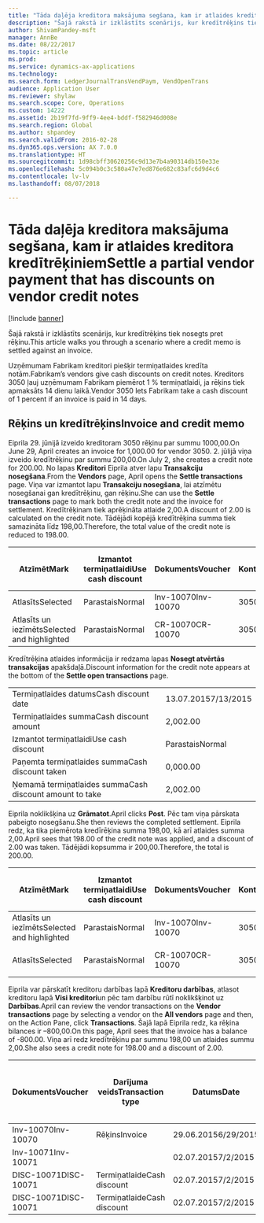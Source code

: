```yaml
---
title: "Tāda daļēja kreditora maksājuma segšana, kam ir atlaides kreditora kredītrēķiniem"
description: "Šajā rakstā ir izklāstīts scenārijs, kur kredītrēķins tiek nosegts pret rēķinu."
author: ShivamPandey-msft
manager: AnnBe
ms.date: 08/22/2017
ms.topic: article
ms.prod: 
ms.service: dynamics-ax-applications
ms.technology: 
ms.search.form: LedgerJournalTransVendPaym, VendOpenTrans
audience: Application User
ms.reviewer: shylaw
ms.search.scope: Core, Operations
ms.custom: 14222
ms.assetid: 2b19f7fd-9ff9-4ee4-bddf-f582946d008e
ms.search.region: Global
ms.author: shpandey
ms.search.validFrom: 2016-02-28
ms.dyn365.ops.version: AX 7.0.0
ms.translationtype: HT
ms.sourcegitcommit: 1d98cbff30620256c9d13e7b4a90314db150e33e
ms.openlocfilehash: 5c094b0c3c580a47e7ed876e682c83afc6d9d4c6
ms.contentlocale: lv-lv
ms.lasthandoff: 08/07/2018

---
```


# <a name="settle-a-partial-vendor-payment-that-has-discounts-on-vendor-credit-notes"></a><span data-ttu-id="a13d5-103">Tāda daļēja kreditora maksājuma segšana, kam ir atlaides kreditora kredītrēķiniem</span><span class="sxs-lookup"><span data-stu-id="a13d5-103">Settle a partial vendor payment that has discounts on vendor credit notes</span></span>

[!include [banner](../includes/banner.md)]

<span data-ttu-id="a13d5-104">Šajā rakstā ir izklāstīts scenārijs, kur kredītrēķins tiek nosegts pret rēķinu.</span><span class="sxs-lookup"><span data-stu-id="a13d5-104">This article walks you through a scenario where a credit memo is settled against an invoice.</span></span>

<span data-ttu-id="a13d5-105">Uzņēmumam Fabrikam kreditori piešķir termiņatlaides kredīta notām.</span><span class="sxs-lookup"><span data-stu-id="a13d5-105">Fabrikam’s vendors give cash discounts on credit notes.</span></span> <span data-ttu-id="a13d5-106">Kreditors 3050 ļauj uzņēmumam Fabrikam piemērot 1 % termiņatlaidi, ja rēķins tiek apmaksāts 14 dienu laikā.</span><span class="sxs-lookup"><span data-stu-id="a13d5-106">Vendor 3050 lets Fabrikam take a cash discount of 1 percent if an invoice is paid in 14 days.</span></span>

## <a name="invoice-and-credit-memo"></a><span data-ttu-id="a13d5-107">Rēķins un kredītrēķins</span><span class="sxs-lookup"><span data-stu-id="a13d5-107">Invoice and credit memo</span></span>
<span data-ttu-id="a13d5-108">Eiprila 29. jūnijā izveido kreditoram 3050 rēķinu par summu 1000,00.</span><span class="sxs-lookup"><span data-stu-id="a13d5-108">On June 29, April creates an invoice for 1,000.00 for vendor 3050.</span></span> <span data-ttu-id="a13d5-109">2. jūlijā viņa izveido kredītrēķinu par summu 200,00.</span><span class="sxs-lookup"><span data-stu-id="a13d5-109">On July 2, she creates a credit note for 200.00.</span></span> <span data-ttu-id="a13d5-110">No lapas **Kreditori** Eiprila atver lapu **Transakciju nosegšana**.</span><span class="sxs-lookup"><span data-stu-id="a13d5-110">From the **Vendors** page, April opens the **Settle transactions** page.</span></span> <span data-ttu-id="a13d5-111">Viņa var izmantot lapu **Transakciju nosegšana**, lai atzīmētu nosegšanai gan kredītrēķinu, gan rēķinu.</span><span class="sxs-lookup"><span data-stu-id="a13d5-111">She can use the **Settle transactions** page to mark both the credit note and the invoice for settlement.</span></span> <span data-ttu-id="a13d5-112">Kredītrēķinam tiek aprēķināta atlaide 2,00.</span><span class="sxs-lookup"><span data-stu-id="a13d5-112">A discount of 2.00 is calculated on the credit note.</span></span> <span data-ttu-id="a13d5-113">Tādējādi kopējā kredītrēķina summa tiek samazināta līdz 198,00.</span><span class="sxs-lookup"><span data-stu-id="a13d5-113">Therefore, the total value of the credit note is reduced to 198.00.</span></span>

| <span data-ttu-id="a13d5-114">Atzīmēt</span><span class="sxs-lookup"><span data-stu-id="a13d5-114">Mark</span></span>                     | <span data-ttu-id="a13d5-115">Izmantot termiņatlaidi</span><span class="sxs-lookup"><span data-stu-id="a13d5-115">Use cash discount</span></span> | <span data-ttu-id="a13d5-116">Dokuments</span><span class="sxs-lookup"><span data-stu-id="a13d5-116">Voucher</span></span>   | <span data-ttu-id="a13d5-117">Konts</span><span class="sxs-lookup"><span data-stu-id="a13d5-117">Account</span></span> | <span data-ttu-id="a13d5-118">Datums</span><span class="sxs-lookup"><span data-stu-id="a13d5-118">Date</span></span>      | <span data-ttu-id="a13d5-119">Izpildes datums</span><span class="sxs-lookup"><span data-stu-id="a13d5-119">Due date</span></span>  | <span data-ttu-id="a13d5-120">Rēķins</span><span class="sxs-lookup"><span data-stu-id="a13d5-120">Invoice</span></span> | <span data-ttu-id="a13d5-121">Summa darījuma valūtā</span><span class="sxs-lookup"><span data-stu-id="a13d5-121">Amount in transaction currency</span></span> | <span data-ttu-id="a13d5-122">Valūta</span><span class="sxs-lookup"><span data-stu-id="a13d5-122">Currency</span></span> | <span data-ttu-id="a13d5-123">Nosedzamā summa</span><span class="sxs-lookup"><span data-stu-id="a13d5-123">Amount to settle</span></span> |
|--------------------------|-------------------|-----------|---------|-----------|-----------|---------|--------------------------------|----------|------------------|
| <span data-ttu-id="a13d5-124">Atlasīts</span><span class="sxs-lookup"><span data-stu-id="a13d5-124">Selected</span></span>                 | <span data-ttu-id="a13d5-125">Parastais</span><span class="sxs-lookup"><span data-stu-id="a13d5-125">Normal</span></span>            | <span data-ttu-id="a13d5-126">Inv-10070</span><span class="sxs-lookup"><span data-stu-id="a13d5-126">Inv-10070</span></span> | <span data-ttu-id="a13d5-127">3050</span><span class="sxs-lookup"><span data-stu-id="a13d5-127">3050</span></span>    | <span data-ttu-id="a13d5-128">29.06.2015</span><span class="sxs-lookup"><span data-stu-id="a13d5-128">6/29/2015</span></span> | <span data-ttu-id="a13d5-129">29.07.2015</span><span class="sxs-lookup"><span data-stu-id="a13d5-129">7/29/2015</span></span> | <span data-ttu-id="a13d5-130">10070</span><span class="sxs-lookup"><span data-stu-id="a13d5-130">10070</span></span>   | <span data-ttu-id="a13d5-131">–1000,00</span><span class="sxs-lookup"><span data-stu-id="a13d5-131">-1,000.00</span></span>                      | <span data-ttu-id="a13d5-132">USD</span><span class="sxs-lookup"><span data-stu-id="a13d5-132">USD</span></span>      | <span data-ttu-id="a13d5-133">–990,00</span><span class="sxs-lookup"><span data-stu-id="a13d5-133">-990.00</span></span>          |
| <span data-ttu-id="a13d5-134">Atlasīts un iezīmēts</span><span class="sxs-lookup"><span data-stu-id="a13d5-134">Selected and highlighted</span></span> | <span data-ttu-id="a13d5-135">Parastais</span><span class="sxs-lookup"><span data-stu-id="a13d5-135">Normal</span></span>            | <span data-ttu-id="a13d5-136">CR-10070</span><span class="sxs-lookup"><span data-stu-id="a13d5-136">CR-10070</span></span>  | <span data-ttu-id="a13d5-137">3050</span><span class="sxs-lookup"><span data-stu-id="a13d5-137">3050</span></span>    | <span data-ttu-id="a13d5-138">02.07.2015</span><span class="sxs-lookup"><span data-stu-id="a13d5-138">7/2/2015</span></span>  | <span data-ttu-id="a13d5-139">29.07.2015</span><span class="sxs-lookup"><span data-stu-id="a13d5-139">7/29/2015</span></span> |         | <span data-ttu-id="a13d5-140">200,00</span><span class="sxs-lookup"><span data-stu-id="a13d5-140">200.00</span></span>                         | <span data-ttu-id="a13d5-141">USD</span><span class="sxs-lookup"><span data-stu-id="a13d5-141">USD</span></span>      | <span data-ttu-id="a13d5-142">198,00</span><span class="sxs-lookup"><span data-stu-id="a13d5-142">198.00</span></span>           |

<span data-ttu-id="a13d5-143">Kredītrēķina atlaides informācija ir redzama lapas **Nosegt atvērtās transakcijas** apakšdaļā.</span><span class="sxs-lookup"><span data-stu-id="a13d5-143">Discount information for the credit note appears at the bottom of the **Settle open transactions** page.</span></span>

|                              |           |
|------------------------------|-----------|
| <span data-ttu-id="a13d5-144">Termiņatlaides datums</span><span class="sxs-lookup"><span data-stu-id="a13d5-144">Cash discount date</span></span>           | <span data-ttu-id="a13d5-145">13.07.2015</span><span class="sxs-lookup"><span data-stu-id="a13d5-145">7/13/2015</span></span> |
| <span data-ttu-id="a13d5-146">Termiņatlaides summa</span><span class="sxs-lookup"><span data-stu-id="a13d5-146">Cash discount amount</span></span>         | <span data-ttu-id="a13d5-147">2,00</span><span class="sxs-lookup"><span data-stu-id="a13d5-147">2.00</span></span>      |
| <span data-ttu-id="a13d5-148">Izmantot termiņatlaidi</span><span class="sxs-lookup"><span data-stu-id="a13d5-148">Use cash discount</span></span>            | <span data-ttu-id="a13d5-149">Parastais</span><span class="sxs-lookup"><span data-stu-id="a13d5-149">Normal</span></span>    |
| <span data-ttu-id="a13d5-150">Paņemta termiņatlaides summa</span><span class="sxs-lookup"><span data-stu-id="a13d5-150">Cash discount taken</span></span>          | <span data-ttu-id="a13d5-151">0,00</span><span class="sxs-lookup"><span data-stu-id="a13d5-151">0.00</span></span>      |
| <span data-ttu-id="a13d5-152">Ņemamā termiņatlaides summa</span><span class="sxs-lookup"><span data-stu-id="a13d5-152">Cash discount amount to take</span></span> | <span data-ttu-id="a13d5-153">2,00</span><span class="sxs-lookup"><span data-stu-id="a13d5-153">2.00</span></span>      |

<span data-ttu-id="a13d5-154">Eiprila noklikšķina uz **Grāmatot**.</span><span class="sxs-lookup"><span data-stu-id="a13d5-154">April clicks **Post**.</span></span> <span data-ttu-id="a13d5-155">Pēc tam viņa pārskata pabeigto nosegšanu.</span><span class="sxs-lookup"><span data-stu-id="a13d5-155">She then reviews the completed settlement.</span></span> <span data-ttu-id="a13d5-156">Eiprila redz, ka tika piemērota kredīrēķina summa 198,00, kā arī atlaides summa 2,00.</span><span class="sxs-lookup"><span data-stu-id="a13d5-156">April sees that 198.00 of the credit note was applied, and a discount of 2.00 was taken.</span></span> <span data-ttu-id="a13d5-157">Tādējādi kopsumma ir 200,00.</span><span class="sxs-lookup"><span data-stu-id="a13d5-157">Therefore, the total is 200.00.</span></span>

| <span data-ttu-id="a13d5-158">Atzīmēt</span><span class="sxs-lookup"><span data-stu-id="a13d5-158">Mark</span></span>                     | <span data-ttu-id="a13d5-159">Izmantot termiņatlaidi</span><span class="sxs-lookup"><span data-stu-id="a13d5-159">Use cash discount</span></span> | <span data-ttu-id="a13d5-160">Dokuments</span><span class="sxs-lookup"><span data-stu-id="a13d5-160">Voucher</span></span>   | <span data-ttu-id="a13d5-161">Konts</span><span class="sxs-lookup"><span data-stu-id="a13d5-161">Account</span></span> | <span data-ttu-id="a13d5-162">Datums</span><span class="sxs-lookup"><span data-stu-id="a13d5-162">Date</span></span>      | <span data-ttu-id="a13d5-163">Izpildes datums</span><span class="sxs-lookup"><span data-stu-id="a13d5-163">Due date</span></span>  | <span data-ttu-id="a13d5-164">Rēķins</span><span class="sxs-lookup"><span data-stu-id="a13d5-164">Invoice</span></span>  | <span data-ttu-id="a13d5-165">Summa darījuma valūtā</span><span class="sxs-lookup"><span data-stu-id="a13d5-165">Amount in transaction currency</span></span> | <span data-ttu-id="a13d5-166">Valūta</span><span class="sxs-lookup"><span data-stu-id="a13d5-166">Currency</span></span> | <span data-ttu-id="a13d5-167">Nosedzamā summa</span><span class="sxs-lookup"><span data-stu-id="a13d5-167">Amount to settle</span></span> |
|--------------------------|-------------------|-----------|---------|-----------|-----------|----------|--------------------------------|----------|------------------|
| <span data-ttu-id="a13d5-168">Atlasīts un iezīmēts</span><span class="sxs-lookup"><span data-stu-id="a13d5-168">Selected and highlighted</span></span> | <span data-ttu-id="a13d5-169">Parastais</span><span class="sxs-lookup"><span data-stu-id="a13d5-169">Normal</span></span>            | <span data-ttu-id="a13d5-170">Inv-10070</span><span class="sxs-lookup"><span data-stu-id="a13d5-170">Inv-10070</span></span> | <span data-ttu-id="a13d5-171">3050</span><span class="sxs-lookup"><span data-stu-id="a13d5-171">3050</span></span>    | <span data-ttu-id="a13d5-172">29.06.2015</span><span class="sxs-lookup"><span data-stu-id="a13d5-172">6/29/2015</span></span> | <span data-ttu-id="a13d5-173">29.07.2015</span><span class="sxs-lookup"><span data-stu-id="a13d5-173">7/29/2015</span></span> | <span data-ttu-id="a13d5-174">10070</span><span class="sxs-lookup"><span data-stu-id="a13d5-174">10070</span></span>    | <span data-ttu-id="a13d5-175">–1000,00</span><span class="sxs-lookup"><span data-stu-id="a13d5-175">-1,000.00</span></span>                      | <span data-ttu-id="a13d5-176">USD</span><span class="sxs-lookup"><span data-stu-id="a13d5-176">USD</span></span>      | <span data-ttu-id="a13d5-177">–200,00</span><span class="sxs-lookup"><span data-stu-id="a13d5-177">-200.00</span></span>          |
| <span data-ttu-id="a13d5-178">Atlasīts</span><span class="sxs-lookup"><span data-stu-id="a13d5-178">Selected</span></span>                 | <span data-ttu-id="a13d5-179">Parastais</span><span class="sxs-lookup"><span data-stu-id="a13d5-179">Normal</span></span>            | <span data-ttu-id="a13d5-180">CR-10070</span><span class="sxs-lookup"><span data-stu-id="a13d5-180">CR-10070</span></span>  | <span data-ttu-id="a13d5-181">3050</span><span class="sxs-lookup"><span data-stu-id="a13d5-181">3050</span></span>    | <span data-ttu-id="a13d5-182">02.07.2015</span><span class="sxs-lookup"><span data-stu-id="a13d5-182">7/2/2015</span></span>  | <span data-ttu-id="a13d5-183">29.07.2015</span><span class="sxs-lookup"><span data-stu-id="a13d5-183">7/29/2015</span></span> | <span data-ttu-id="a13d5-184">CR-10070</span><span class="sxs-lookup"><span data-stu-id="a13d5-184">CR-10070</span></span> | <span data-ttu-id="a13d5-185">200,00</span><span class="sxs-lookup"><span data-stu-id="a13d5-185">200.00</span></span>                         | <span data-ttu-id="a13d5-186">USD</span><span class="sxs-lookup"><span data-stu-id="a13d5-186">USD</span></span>      | <span data-ttu-id="a13d5-187">198,00</span><span class="sxs-lookup"><span data-stu-id="a13d5-187">198.00</span></span>           |

<span data-ttu-id="a13d5-188">Eiprila var pārskatīt kreditoru darbības lapā **Kreditoru darbības**, atlasot kreditoru lapā **Visi kreditori**un pēc tam darbību rūtī noklikšķinot uz **Darbības**.</span><span class="sxs-lookup"><span data-stu-id="a13d5-188">April can review the vendor transactions on the **Vendor transactions** page by selecting a vendor on the **All vendors** page and then, on the Action Pane, click **Transactions**.</span></span> <span data-ttu-id="a13d5-189">Šajā lapā Eiprila redz, ka rēķina bilances ir –800,00.</span><span class="sxs-lookup"><span data-stu-id="a13d5-189">On this page, April sees that the invoice has a balance of -800.00.</span></span> <span data-ttu-id="a13d5-190">Viņa arī redz kredītrēķinu par summu 198,00 un atlaides summu 2,00.</span><span class="sxs-lookup"><span data-stu-id="a13d5-190">She also sees a credit note for 198.00 and a discount of 2.00.</span></span>

| <span data-ttu-id="a13d5-191">Dokuments</span><span class="sxs-lookup"><span data-stu-id="a13d5-191">Voucher</span></span>    | <span data-ttu-id="a13d5-192">Darījuma veids</span><span class="sxs-lookup"><span data-stu-id="a13d5-192">Transaction type</span></span> | <span data-ttu-id="a13d5-193">Datums</span><span class="sxs-lookup"><span data-stu-id="a13d5-193">Date</span></span>      | <span data-ttu-id="a13d5-194">Rēķins</span><span class="sxs-lookup"><span data-stu-id="a13d5-194">Invoice</span></span> | <span data-ttu-id="a13d5-195">Summa transakcijas valūtas debetā</span><span class="sxs-lookup"><span data-stu-id="a13d5-195">Amount in transaction currency debit</span></span> | <span data-ttu-id="a13d5-196">Summa transakcijas valūtas kredītā</span><span class="sxs-lookup"><span data-stu-id="a13d5-196">Amount in transaction currency credit</span></span> | <span data-ttu-id="a13d5-197">Bilance</span><span class="sxs-lookup"><span data-stu-id="a13d5-197">Balance</span></span> | <span data-ttu-id="a13d5-198">Valūta</span><span class="sxs-lookup"><span data-stu-id="a13d5-198">Currency</span></span> |
|------------|------------------|-----------|---------|--------------------------------------|---------------------------------------|---------|----------|
| <span data-ttu-id="a13d5-199">Inv-10070</span><span class="sxs-lookup"><span data-stu-id="a13d5-199">Inv-10070</span></span>  | <span data-ttu-id="a13d5-200">Rēķins</span><span class="sxs-lookup"><span data-stu-id="a13d5-200">Invoice</span></span>          | <span data-ttu-id="a13d5-201">29.06.2015</span><span class="sxs-lookup"><span data-stu-id="a13d5-201">6/29/2015</span></span> | <span data-ttu-id="a13d5-202">10070</span><span class="sxs-lookup"><span data-stu-id="a13d5-202">10070</span></span>   |                                      | <span data-ttu-id="a13d5-203">1000,00</span><span class="sxs-lookup"><span data-stu-id="a13d5-203">1,000.00</span></span>                              | <span data-ttu-id="a13d5-204">–800,00</span><span class="sxs-lookup"><span data-stu-id="a13d5-204">-800.00</span></span> | <span data-ttu-id="a13d5-205">USD</span><span class="sxs-lookup"><span data-stu-id="a13d5-205">USD</span></span>      |
| <span data-ttu-id="a13d5-206">Inv-10071</span><span class="sxs-lookup"><span data-stu-id="a13d5-206">Inv-10071</span></span>  |                  | <span data-ttu-id="a13d5-207">02.07.2015</span><span class="sxs-lookup"><span data-stu-id="a13d5-207">7/2/2015</span></span>  | <span data-ttu-id="a13d5-208">CR10071</span><span class="sxs-lookup"><span data-stu-id="a13d5-208">CR10071</span></span> | <span data-ttu-id="a13d5-209">200,00</span><span class="sxs-lookup"><span data-stu-id="a13d5-209">200.00</span></span>                               |                                       | <span data-ttu-id="a13d5-210">0,00</span><span class="sxs-lookup"><span data-stu-id="a13d5-210">0.00</span></span>    | <span data-ttu-id="a13d5-211">USD</span><span class="sxs-lookup"><span data-stu-id="a13d5-211">USD</span></span>      |
| <span data-ttu-id="a13d5-212">DISC-10071</span><span class="sxs-lookup"><span data-stu-id="a13d5-212">DISC-10071</span></span> |  <span data-ttu-id="a13d5-213">Termiņatlaide</span><span class="sxs-lookup"><span data-stu-id="a13d5-213">Cash discount</span></span>   | <span data-ttu-id="a13d5-214">02.07.2015</span><span class="sxs-lookup"><span data-stu-id="a13d5-214">7/2/2015</span></span>  |         | <span data-ttu-id="a13d5-215">2,00</span><span class="sxs-lookup"><span data-stu-id="a13d5-215">2.00</span></span>                                 |                                       | <span data-ttu-id="a13d5-216">0,00</span><span class="sxs-lookup"><span data-stu-id="a13d5-216">0.00</span></span>    | <span data-ttu-id="a13d5-217">USD</span><span class="sxs-lookup"><span data-stu-id="a13d5-217">USD</span></span>      |
| <span data-ttu-id="a13d5-218">DISC-10071</span><span class="sxs-lookup"><span data-stu-id="a13d5-218">DISC-10071</span></span> |  <span data-ttu-id="a13d5-219">Termiņatlaide</span><span class="sxs-lookup"><span data-stu-id="a13d5-219">Cash discount</span></span>   | <span data-ttu-id="a13d5-220">02.07.2015</span><span class="sxs-lookup"><span data-stu-id="a13d5-220">7/2/2015</span></span>  |         |                                      | <span data-ttu-id="a13d5-221">2,00</span><span class="sxs-lookup"><span data-stu-id="a13d5-221">2.00</span></span>                                  | <span data-ttu-id="a13d5-222">0,00</span><span class="sxs-lookup"><span data-stu-id="a13d5-222">0.00</span></span>    | <span data-ttu-id="a13d5-223">USD</span><span class="sxs-lookup"><span data-stu-id="a13d5-223">USD</span></span>      |






